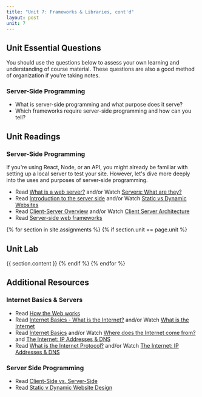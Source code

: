 ```yaml
---
title: "Unit 7: Frameworks & Libraries, cont'd"
layout: post
unit: 7
---
```


## Unit Essential Questions
You should use the questions below to assess your own learning and understanding of course material. These questions are also a good method of organization if you're taking notes.

### Server-Side Programming
- What is server-side programming and what purpose does it serve?
- Which frameworks require server-side programming and how can you tell?

## Unit Readings
### Server-Side Programming
If you're using React, Node, or an API, you might already be familiar with setting up a local server to test your site. However, let's dive more deeply into the uses and purposes of server-side programming.
- Read [What is a web server?](https://developer.mozilla.org/en-US/docs/Learn/Common_questions/Web_mechanics/What_is_a_web_server) and/or Watch [Servers: What are they?](https://www.youtube.com/watch?v=toLnp3PJVVA)
- Read [Introduction to the server side](https://developer.mozilla.org/en-US/docs/Learn/Server-side/First_steps/Introduction) and/or Watch [Static vs Dynamic Websites](https://www.youtube.com/watch?v=4sP7fp3cp24)
- Read [Client-Server Overview](https://developer.mozilla.org/en-US/docs/Learn/Server-side/First_steps/Client-Server_overview) and/or Watch [Client Server Architecture](https://www.youtube.com/watch?v=h-n_gyyNly8)
- Read [Server-side web frameworks](https://developer.mozilla.org/en-US/docs/Learn/Server-side/First_steps/Web_frameworks)

{% for section in site.assignments %}
{% if section.unit == page.unit %}
## Unit Lab
{{ section.content }}
{% endif %}
{% endfor %}

## Additional Resources
### Internet Basics & Servers
- Read [How the Web works](https://developer.mozilla.org/en-US/docs/Learn/Getting_started_with_the_web/How_the_Web_works)
- Read [Internet Basics - What is the Internet?](https://edu.gcfglobal.org/en/internetbasics/what-is-the-internet/1/) and/or Watch [What is the Internet](https://www.youtube.com/watch?v=Dxcc6ycZ73M)
- Read [Internet Basics](https://fcit.usf.edu/internet/chap1/chap1.htm) and/or Watch [Where does the Internet come from?](https://www.youtube.com/watch?v=jKA5hz3dV-g) and [The Internet: IP Addresses & DNS](https://youtu.be/5o8CwafCxnU)
- Read [What is the Internet Protocol?](https://www.cloudflare.com/learning/ddos/glossary/internet-protocol/) and/or Watch [The Internet: IP Addresses & DNS](https://www.youtube.com/watch?v=5o8CwafCxnU)

### Server Side Programming
- Read [Client-Side vs. Server-Side](https://skillcrush.com/2012/07/30/client-side-vs-server-side/)
- Read [Static v Dynamic Website Design](https://www.spiderwriting.co.uk/static-dynamic.php)

<!-- FEEDBACK
I would add the example on how to post on github (readme guide or something like that)

The biggest strength of this unit would be the content that it covered. Knowing how to use cloud computing platforms for hosting is pretty essential for many positions in the tech industry. Another big strength would be the support resources listed at the bottom of the unit page. I found that these resources were helpful in understanding the fundamentals of how hosting works which helped with debugging many issues. One weakness I would say is that the recorded lecture only shows how to upload to google cloud platform using node. I found that to be less helpful for me specifically and ended up running into many issues when reproducing the Professor's steps. I think having more video walkthroughs for this process would very helpful

For the lab guide, we didn't get in-depth guidance for more advanced deployment scenarios. For example, students using server-side technologies or more complex frameworks may have found the instructions less helpful. Including more advanced topics such as continuous deployment pipelines, server management, and handling domain registrations could further help our learning experience

The only thing I think it can improve it that maybe have more troubleshooting guidance for common issues during deployment even it has already have some debug explanation in video.

One weaknesses of this unit is that when setting up my server, I was a little confused about the purpose of the updates we were making to the package.json and I didn't really feel like that was explained. 

The video lecture was helpful, but I wish it showed the actual folders and makeup of the project being deployed. When i tried to find resources online, I felt like there was a lot of general advice, when I felt like I had a specific issue. Overall, it was a steep learning curve, but reading through many documentations and watching different youtube tutorials helped explain the concepts and my issues.

I think I prefer it when there are more essential questions at the beginning so I know what to look for and what's most important

I thought the unit was good. It was difficult trying to get it deployed but each case is unique so there isn't much more resources that could be provided.

It provides diverse learning resources, such as readings, videos, and lectures, to accommodate various learning styles. However, some concepts may be challenging for beginners, and the unit could benefit from including more advanced topics, like security practices. 

The biggest strength of this unit was the recorded lecture for me; it helped me.a good amount with understanding what should be done and how. The biggest weakness of this unit, which could be a strength for others, was that I prefer a more structured goal for what to accomplish in the given week. Once we began using API's and different libraries it felt a little daunting to come up with various ways to implement what we learned into our project. However, this open ended aspect could also be looked at as a positive, so maybe just more resources on what examples might look like could've been helpful. 

The unit lacked the ability to download example code snippets or complete projects. Having downloadable code would be extremely beneficial for learning and troubleshooting, allowing students to compare their work with working examples.

There were limited resources and tips for troubleshooting common issues encountered during the hosting process. A dedicated troubleshooting guide would help students resolve issues more efficiently.

The recorded lectures and video tutorials for hosting on platforms like Google Cloud were not sufficient. The video tutorial, in particular, was not helpful. 

The hands-on assignments, such as finishing the framework/library integrations and hosting the site, were instrumental in applying theoretical knowledge. 

I think the readings were very prompt and in depth, but as someone who is personally more visual. I really wish that there were more videos. 

The nature of the assignment allowed for hands-on experience by creating a real-world application. Offering multiple hosting options (InfinityFree, GitHub Pages, Google Cloud, AWS, Azure) allowed for flexibility and exposure to various platforms. However, there was no detailed way of telling which platform was better. In addition, more detailed guidance on troubleshooting common deployment issues could be helpful. In general, this unit would be better if we had it as a group project rather than an individual one.

This unit felt like a totally necessary continuation of the previous one, but at the same time, mostly feels like just extra information. I understand that we're supposed to be working on the site or our final projects, but our sites have been basically finished or nearly finished for weeks, it seems. This course feels overly compressed and condensed - not a bad way to get a fast taste of web dev, but it would be much more impactful as a multi-course sequence for those interested in actually learning the material fully. 

I liked that the unit introduced me to a bunch of different frameworks, rather than just one (eg, just React). It was a useful exercise in picking the right tool. I don't think the unit had any weaknesses!

Weakness: There was no example integration with a framework in the lecture. 

Could include more hands-on exercises or step-by-step guides for common hosting scenarios

i would have liked more specific and updated resources on the frameworks we could've used. like a step by step thing.

Again, I think more specific lecture goals and things to do accompanying the lecture would've been helpful.

A strength was the flexibility of where I could host my website, I used Github Pages but there were many options available, with lots of helpful discussion and suggestions on Piazza. Another strength was the resources, especially the bonus resources that talked about the Internet, they were very interesting. 

I think some more guidance on the different services to use like AWS, Azure, etc would be a bit more helpful. However, I liked the readings - they were short, simple, and useful.

Weaknesses - at this point work was very individual (i.e. we got to choose which frameworks we used, weren't following a "syllabus" as much anymore) so it may have been hard for students to get individualized help

- I loved the freedom we had. We were able to freely pick what was best for us, and managed to polish up our websites. However, for this unit we did not have any aspect of storage or some way to store our user's preferences, which I imagine some people may have anticipated they need when we started the quarter and made decisions for what websites to make.

I thought that this unit was helpful, but if anything, it could have included slightly more content. I think it would have been nice if we were introduced to only the most common Frameworks (Node, React, etc.) last week, and then were given the freedom to explore whichever frameworks we wanted to this week. 

what could have improved would be setting it up using github pages. I saw a video on it but i think a tutorial could have been linked there

It was confusing that this lab asked us to host our website when Unit 5 Lab already had us do that. I simply had to commit my changes to my existing repository to have Github Pages update my website.

This unit taught me a lot about the differences between static and dynamic sites. I wish there was more information about how to implement dynamic features.

I thought this lab was not as clear as previous labs, meaning what we supposed to actually do. It seemed really similar to last lab.

One thing that worked well for this unit was the accompaniment of shorter YouTube videos after the longer and denser readings. The videos acted like summaries and allowed for me to better understand and grasp the material. On the other hand, one thing that could use improvement is that I may have been more helpful if the "Additional Resources" section could be more related to the unit lab and be more on additional resources about platforms that we can deploy our websites on so that there is the same amount of guidance if we do not choose to use Google Cloud as in this week's recording. 

This unit talked mostly about web vs client servers which gave me some more useful background on how they work. However, I think I was still trying to implement some functionalities so I was looking more at libraries and packages to help. For example, I included an image carousel and ended using bootstrap styling

I think there could've been a little more guidance on the specifics of hosting a website
-->

